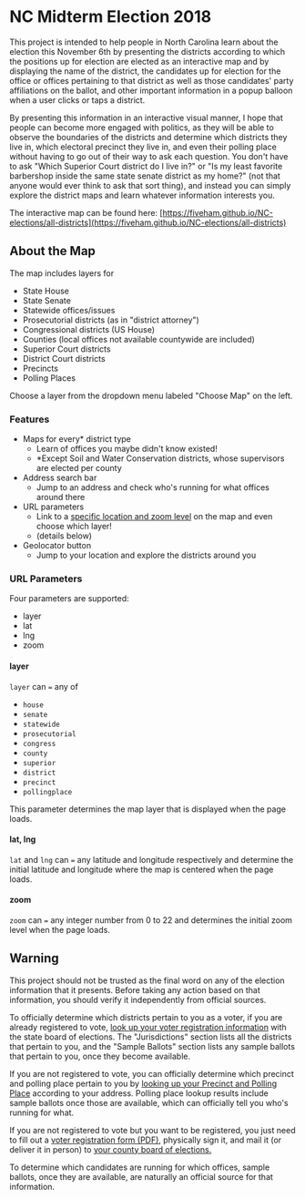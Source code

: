 # NC Midterm Election 2018

This project is intended to help people in North Carolina learn about the election this November 6th by presenting the districts according to which the positions up for election are elected as an interactive map and by displaying the name of the district, the candidates up for election for the office or offices pertaining to that district as well as those candidates' party affiliations on the ballot, and other important information in a popup balloon when a user clicks or taps a district.

By presenting this information in an interactive visual manner, I hope that people can become more engaged with politics, as they will be able to observe the boundaries of the districts and determine which districts they live in, which electoral precinct they live in, and even their polling place without having to go out of their way to ask each question.  You don't have to ask "Which Superior Court district do I live in?" or "Is my least favorite barbershop inside the same state senate district as my home?" (not that anyone would ever think to ask that sort thing), and instead you can simply explore the district maps and learn whatever information interests you.

The interactive map can be found here: [https://fiveham.github.io/NC-elections/all-districts](https://fiveham.github.io/NC-elections/all-districts)

## About the Map

The map includes layers for

* State House
* State Senate
* Statewide offices/issues
* Prosecutorial districts (as in "district attorney")
* Congressional districts (US House)
* Counties (local offices not available countywide are included)
* Superior Court districts
* District Court districts
* Precincts
* Polling Places

Choose a layer from the dropdown menu labeled "Choose Map" on the left.

### Features

* Maps for every\* district type
    * Learn of offices you maybe didn't know existed!
    * \*Except Soil and Water Conservation districts, whose supervisors are elected per county
* Address search bar
    * Jump to an address and check who's running for what offices around there
* URL parameters
    * Link to a [specific location and zoom level](https://fiveham.github.io/NC-elections/all-districts?lat=36.396753&lng=-79.862120&layer=senate&zoom=10) on the map and even choose which layer!
    * (details below)
* Geolocator button
    * Jump to your location and explore the districts around you

### URL Parameters

Four parameters are supported:
* layer
* lat
* lng
* zoom
 
#### layer

`layer` can `=` any of 

* `house`
* `senate`
* `statewide`
* `prosecutorial`
* `congress`
* `county`
* `superior`
* `district`
* `precinct`
* `pollingplace`

This parameter determines the map layer that is displayed when the page loads.

#### lat, lng

`lat` and `lng` can `=` any latitude and longitude respectively and determine the initial latitude and longitude where the map is centered when the page loads.

#### zoom

`zoom` can `=` any integer number from 0 to 22 and determines the initial zoom level when the page loads.

## Warning

This project should not be trusted as the final word on any of the election information that it presents.  Before taking any action based on that information, you should verify it independently from official sources.

To officially determine which districts pertain to you as a voter, if you are already registered to vote, [look up your voter registration information](https://vt.ncsbe.gov/RegLkup/) with the state board of elections.  The "Jurisdictions" section lists all the districts that pertain to you, and the "Sample Ballots" section lists any sample ballots that pertain to you, once they become available.

If you are not registered to vote, you can officially determine which precinct and polling place pertain to you by [looking up your Precinct and Polling Place](https://vt.ncsbe.gov/PPLkup) according to your address.  Polling place lookup results include sample ballots once those are available, which can officially tell you who's running for what.

If you are not registered to vote but you want to be registered, you just need to fill out a [voter registration form (PDF)](https://www.ncsbe.gov/Portals/0/Forms/NCVoterRegForm06W.pdf), physically sign it, and mail it (or deliver it in person) to [your county board of elections.](https://vt.ncsbe.gov/BOEInfo/)

To determine which candidates are running for which offices, sample ballots, once they are available, are naturally an official source for that information.
